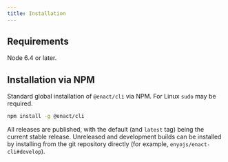 ```yaml
---
title: Installation
---
```

## Requirements

Node 6.4 or later.

## Installation via NPM

Standard global installation of `@enact/cli` via NPM. For Linux `sudo` may be required.

```sh
npm install -g @enact/cli
```

All releases are published, with the default (and `latest` tag) being the current stable release. Unreleased and development builds can be installed by installing from the git repository directly (for example, `enyojs/enact-cli#develop`).
